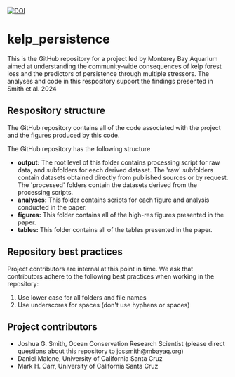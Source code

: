 [![DOI](https://zenodo.org/badge/716244269.svg)](https://zenodo.org/doi/10.5281/zenodo.10475747)

# kelp_persistence
This is the GitHub repository for a project led by Monterey Bay Aquarium aimed at understanding the community-wide consequences of kelp forest loss and 
the predictors of persistence through multiple stressors. The analyses and code in this respository support the findings presented in Smith et al. 2024

## Respository structure 

The GitHub repository contains all of the code associated with the project and the figures produced by this code. 

The GitHub repository has the following structure

* **output:** The root level of this folder contains processing script for raw data, and subfolders for each derived dataset. The 'raw' subfolders contain datasets obtained directly from published sources or by request. The 'processed' folders contain the datasets derived from the processing scripts. 
* **analyses:** This folder contains scripts for each figure and analysis conducted in the paper.
* **figures:** This folder contains all of the high-res figures presented in the paper.
* **tables:** This folder contains all of the tables presented in the paper.

## Repository best practices

Project contributors are internal at this point in time. We ask that contributors adhere to the following best practices when working in the repository:

1. Use lower case for all folders and file names
2. Use underscores for spaces (don't use hyphens or spaces)

## Project contributors

* Joshua G. Smith, Ocean Conservation Research Scientist (please direct questions about this repository to jossmith@mbayaq.org)
* Daniel Malone, University of California Santa Cruz
* Mark H. Carr, University of California Santa Cruz
